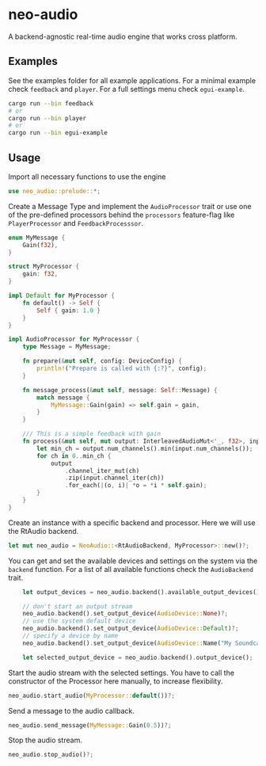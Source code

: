 # neo-audio

A backend-agnostic real-time audio engine that works cross platform.

## Examples

See the examples folder for all example applications.
For a minimal example check `feedback` and `player`.
For a full settings menu check `egui-example`.

```bash
cargo run --bin feedback
# or
cargo run --bin player
# or
cargo run --bin egui-example
```

## Usage

Import all necessary functions to use the engine

```Rust
use neo_audio::prelude::*;
```

Create a Message Type and implement the `AudioProcessor` trait or use one of the pre-defined processors behind the `processors` feature-flag like `PlayerProcessor` and `FeedbackProcesssor`.

```Rust
enum MyMessage {
    Gain(f32),
}

struct MyProcessor {
    gain: f32,
}

impl Default for MyProcessor {
    fn default() -> Self {
        Self { gain: 1.0 }
    }
}

impl AudioProcessor for MyProcessor {
    type Message = MyMessage;

    fn prepare(&mut self, config: DeviceConfig) {
        println!("Prepare is called with {:?}", config);
    }

    fn message_process(&mut self, message: Self::Message) {
        match message {
            MyMessage::Gain(gain) => self.gain = gain,
        }
    }

    /// This is a simple feedback with gain
    fn process(&mut self, mut output: InterleavedAudioMut<'_, f32>, input: InterleavedAudio<'_, f32>) {
        let min_ch = output.num_channels().min(input.num_channels());
        for ch in 0..min_ch {
            output
                .channel_iter_mut(ch)
                .zip(input.channel_iter(ch))
                .for_each(|(o, i)| *o = *i * self.gain);
        }
    }
}
```

Create an instance with a specific backend and processor. Here we will use the RtAudio backend.

```Rust
let mut neo_audio = NeoAudio::<RtAudioBackend, MyProcessor>::new()?;
```

You can get and set the available devices and settings on the system via the `backend` function.
For a list of all available functions check the `AudioBackend` trait.

```Rust
    let output_devices = neo_audio.backend().available_output_devices();

    // don't start an output stream
    neo_audio.backend().set_output_device(AudioDevice::None)?;
    // use the system default device
    neo_audio.backend().set_output_device(AudioDevice::Default)?;
    // specify a device by name
    neo_audio.backend().set_output_device(AudioDevice::Name("My Soundcard Name"))?;

    let selected_output_device = neo_audio.backend().output_device();
```

Start the audio stream with the selected settings. You have to call the constructor of the Processor here manually, to increase flexibility.

```Rust
neo_audio.start_audio(MyProcessor::default())?;
```

Send a message to the audio callback.

```Rust
neo_audio.send_message(MyMessage::Gain(0.5))?;
```

Stop the audio stream.

```Rust
neo_audio.stop_audio()?;
```
